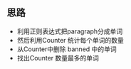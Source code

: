 ##  思路

- 利用正则表达式把paragraph分成单词
- 然后利用Counter 统计每个单词的数量
- 从Counter中删除 banned 中的单词
- 找出Counter 数量最多的单词